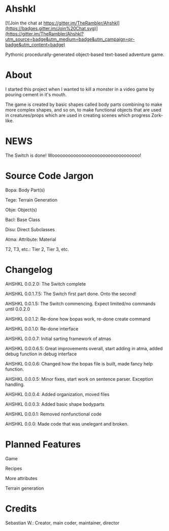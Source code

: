 Ahshkl
======

[![Join the chat at https://gitter.im/TheRambler/Ahshkl](https://badges.gitter.im/Join%20Chat.svg)](https://gitter.im/TheRambler/Ahshkl?utm_source=badge&utm_medium=badge&utm_campaign=pr-badge&utm_content=badge)

Pythonic procedurally-generated object-based text-based adventure game.

About
=====
I started this project when I wanted to kill a monster in a video game by pouring cement in it's mouth.

The game is created by basic shapes called body parts combining to make more complex shapes, and so on, to make functional objects that are used in creatures/props which are used in creating scenes which progress Zork-like.

NEWS
====
The Switch is done! Wooooooooooooooooooooooooooooooooo!

Source Code Jargon
==================
Bopa: Body Part(s)

Tege: Terrain Generation

Obje: Object(s)

Bacl: Base Class

Disu: Direct Subclasses

Atma: Attribute: Material

T2, T3, etc.: Tier 2, Tier 3, etc.

Changelog
=========
AHSHKL 0.0.2.0:
The Switch complete

AHSHKL 0.0.1.7.5:
The Switch first part done. Onto the second!

AHSHKL 0.0.1.5:
The Switch commencing. Expect limited/no commands until 0.0.2.0

AHSHKL 0.0.1.2:
Re-done how bopas work, re-done create command

AHSHKL 0.0.1.0:
Re-done interface

AHSHKL 0.0.0.7:
Initial sarting framework of atmas

AHSHKL 0.0.0.6.5:
Great improvements overall, start adding in atma, added debug function in debug interface

AHSHKL 0.0.0.6:
Changed how the bopas file is built, made fancy help function.

AHSHKL 0.0.0.5:
Minor fixes, start work on sentence parser. Exception handling.

AHSHKL 0.0.0.4:
Added organization, moved files

AHSHKL 0.0.0.3:
Added basic shape bodyparts

AHSHKL 0.0.0.1:
Removed nonfunctional code

AHSHKL 0.0.0:
Made code that was unelegant and broken.

Planned Features
================
Game

Recipes

More attributes

Terrain generation



Credits
=======
Sebastian W.: Creator, main coder, maintainer, director
